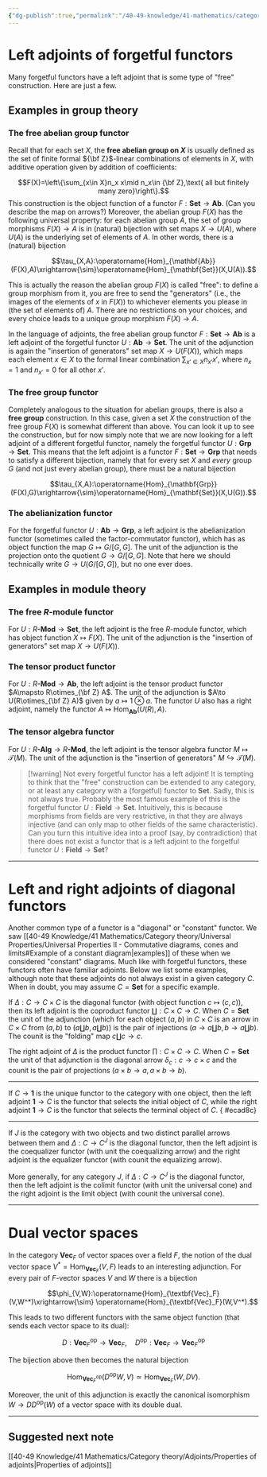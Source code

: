 ```yaml
---
{"dg-publish":true,"permalink":"/40-49-knowledge/41-mathematics/category-theory/adjoints/examples-of-adjoints/","tags":["category_theory"],"updated":"2024-10-08T20:27:42-07:00"}
---
```


# Left adjoints of forgetful functors

Many forgetful functors have a left adjoint that is some type of "free" construction. Here are just a few.

## Examples in group theory
### The free abelian group functor

Recall that for each set $X$, the **free abelian group on $X$** is usually defined as the set of finite formal ${\bf Z}$-linear combinations of elements in $X$, with additive operation given by addition of coefficients:

$$F(X)=\left\{\sum_{x\in X}n_x x\mid n_x\in {\bf Z},\text{ all but finitely many zero}\right\}.$$
This construction is the object function of a functor $F:\mathbf{Set}\to \mathbf{Ab}$. (Can you describe the map on arrows?) Moreover, the abelian group $F(X)$ has the following universal property: for each abelian group $A$, the set of group morphisms $F(X)\to A$ is in (natural) bijection with set maps $X\to U(A)$, where $U(A)$ is the underlying set of elements of $A$. In other words, there is a (natural) bijection

$$\tau_{X,A}:\operatorname{Hom}_{\mathbf{Ab}}(F(X),A)\xrightarrow{\sim}\operatorname{Hom}_{\mathbf{Set}}(X,U(A)).$$

This is actually the reason the abelian group $F(X)$ is called "free": to define a group morphism from it, you are free to send the "generators" (i.e., the images of the elements of $x$ in $F(X)$) to whichever elements you please in (the set of elements of) $A$. There are no restrictions on your choices, and every choice leads to a unique group morphism $F(X)\to A$.

In the language of adjoints, the free abelian group functor $F:\mathbf{Set}\to \mathbf{Ab}$ is a left adjoint of the forgetful functor $U:\mathbf{Ab}\to \textbf{Set}$. The unit of the adjunction is again the "insertion of generators" set map $X\to U(F(X))$, which maps each element $x\in X$ to the formal linear combination $\displaystyle \sum_{x'\in X}n_{x'}x'$, where $n_x=1$ and $n_{x'}=0$ for all other $x'$.

### The free group functor

Completely analogous to the situation for abelian groups, there is also a **free group** construction. In this case, given a set $X$ the construction of the free group $F(X)$ is somewhat different than above. You can look it up to see the construction, but for now simply note that we are now looking for a left adjoint of a different forgetful functor, namely the forgetful functor  $U:\textbf{Grp}\to \textbf{Set}$. This means that the left adjoint is a functor $F:\mathbf{Set}\to \mathbf{Grp}$ that needs to satisfy a different bijection, namely that for every set $X$ and *every* group $G$ (and not just every abelian group), there must be a natural bijection

$$\tau_{X,A}:\operatorname{Hom}_{\mathbf{Grp}}(F(X),G)\xrightarrow{\sim}\operatorname{Hom}_{\mathbf{Set}}(X,U(G)).$$

### The abelianization functor

For the forgetful functor $U:\textbf{Ab}\to \textbf{Grp}$, a left adjoint is the abelianization functor (sometimes called the factor-commutator functor), which has as object function the map $G\mapsto G/[G,G]$. The unit of the adjunction is the projection onto the quotient $G\to G/[G,G]$. Note that here we should technically write $G\to U(G/[G,G])$, but no one ever does.

## Examples in module theory

### The free $R$-module functor

For $U:R\textbf{-Mod}\to \textbf{Set}$, the left adjoint is the free $R$-module functor, which has object function $X\mapsto F(X)$. The unit of the adjunction is the "insertion of generators" set map $X\to U(F(X))$.

### The tensor product functor

For $U:R\textbf{-Mod}\to \textbf{Ab}$, the left adjoint is the tensor product functor $A\mapsto R\otimes_{\bf Z} A$. The unit of the adjunction is $A\to U(R\otimes_{\bf Z} A)$ given by $a\mapsto 1\otimes a$. The functor $U$ also has a right adjoint, namely the functor $A\mapsto \operatorname{Hom}_{\textbf{Ab}}(U(R),A).$

### The tensor algebra functor

For $U:R\textbf{-Alg}\to R\textbf{-Mod}$, the left adjoint is the tensor algebra functor $M\mapsto \mathcal{T}(M)$. The unit of the adjunction is the "insertion of generators" $M\hookrightarrow \mathcal{T}(M)$.

> [!warning] Not every forgetful functor has a left adjoint!
> It is tempting to think that the "free" construction can be extended to any category, or at least any category with a (forgetful) functor to $\textbf{Set}$. Sadly, this is not always true. Probably the most famous example of this is the forgetful functor $U:\mathbf{Field}\to \mathbf{Set}$. Intuitively, this is because morphisms from fields are very restrictive, in that they are always injective (and can only map to other fields of the same characteristic). Can you turn this intuitive idea into a proof (say, by contradiction) that there does not exist a functor that is a left adjoint to the forgetful functor $U:\mathbf{Field}\to \mathbf{Set}$?


---
# Left and right adjoints of diagonal functors

Another common type of a functor is a "diagonal" or "constant" functor. We saw [[40-49 Knowledge/41 Mathematics/Category theory/Universal Properties/Universal Properties II - Commutative diagrams, cones and limits#Example of a constant diagram\|examples]] of these when we considered "constant" diagrams. Much like with forgetful functors, these functors often have familiar adjoints. Below we list some examples, although note that these adjoints do not always exist in a given category $C$. When in doubt, you may assume $C=\textbf{Set}$ for a specific example.

If $\Delta:C\to C\times C$ is the diagonal functor (with object function $c\mapsto (c,c)$), then its left adjoint is the coproduct functor $\coprod:C\times C\to C$. When $C=\textbf{Set}$ the unit of the adjunction (which for each object $(a,b)$ in $C\times C$ is an arrow in $C\times C$ from $(a,b)$ to $(a\coprod b, a\coprod b)$) is the pair of injections $(a\to a\coprod b, b\to a\coprod b)$. The counit is the "folding" map $c\coprod c\to c$.

The right adjoint of $\Delta$ is the product functor $\prod:C\times C\to C$. When $C=\textbf{Set}$ the unit of that adjunction is the diagonal arrow $\delta_c:c\to c\times c$ and the counit is the pair of projections $(a\times b\to a, a\times b\to b)$.

----

If $C\to \textbf{1}$ is the unique functor to the category with one object, then the left adjoint $\textbf{1}\to C$ is the functor that selects the initial object of $C$, while the right adjoint $\textbf{1}\to C$ is the functor that selects the terminal object of $C$.
{ #ecad8c}


---

If $J$ is the category with two objects and two distinct parallel arrows between them and $\Delta:C\to C^J$ is the diagonal functor, then the left adjoint is the coequalizer functor (with unit the coequalizing arrow) and the right adjoint is the equalizer functor (with counit the equalizing arrow).

More generally, for any category $J$, if $\Delta:C\to C^J$ is the diagonal functor, then the left adjoint is the colimit functor (with unit the universal cone) and the right adjoint is the limit object (with counit the universal cone).

---
# Dual vector spaces

In the category $\textbf{Vec}_F$ of vector spaces over a field $F$, the notion of the dual vector space $V^*=\operatorname{Hom}_{\textbf{Vec}_F}(V,F)$ leads to an interesting adjunction. For every pair of $F$-vector spaces $V$ and $W$ there is a bijection

$$\phi_{V,W}:\operatorname{Hom}_{\textbf{Vec}_F}(V,W^*)\xrightarrow{\sim} \operatorname{Hom}_{\textbf{Vec}_F}(W,V^*).$$

This leads to two different functors with the same object function (that sends each vector space to its dual):

$$D:\textbf{Vec}_F^{\text{op}}\to \textbf{Vec}_F,\quad D^{\text{op}}:\textbf{Vec}_F\to \textbf{Vec}_F^{\text{op}}$$

The bijection above then becomes the natural bijection

$$\operatorname{Hom}_{\textbf{Vec}_F^{\text{op}}}(D^{\text{op}}W,V)\simeq \operatorname{Hom}_{\textbf{Vec}_F}(W,DV).$$

Moreover, the unit of this adjunction is exactly the canonical isomorphism $W\to DD^{\text{op}}(W)$ of a vector space with its double dual.

---

## Suggested next note

[[40-49 Knowledge/41 Mathematics/Category theory/Adjoints/Properties of adjoints\|Properties of adjoints]]